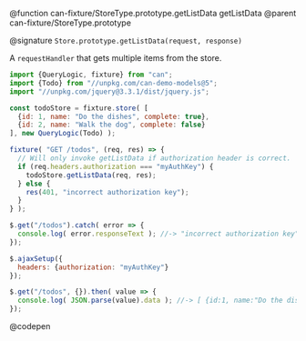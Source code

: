 @function can-fixture/StoreType.prototype.getListData getListData
@parent can-fixture/StoreType.prototype

@signature `Store.prototype.getListData(request, response)`

  A `requestHandler` that gets multiple items from the store.

  ```js
  import {QueryLogic, fixture} from "can";
  import {Todo} from "//unpkg.com/can-demo-models@5";
  import "//unpkg.com/jquery@3.3.1/dist/jquery.js";

  const todoStore = fixture.store( [
    {id: 1, name: "Do the dishes", complete: true},
    {id: 2, name: "Walk the dog", complete: false}
  ], new QueryLogic(Todo) );

  fixture( "GET /todos", (req, res) => {
    // Will only invoke getListData if authorization header is correct.
    if (req.headers.authorization === "myAuthKey") {
      todoStore.getListData(req, res);
    } else {
      res(401, "incorrect authorization key");
    }
  } );

  $.get("/todos").catch( error => {
    console.log( error.responseText ); //-> "incorrect authorization key"
  });

  $.ajaxSetup({
    headers: {authorization: "myAuthKey"}
  });

  $.get("/todos", {}).then( value => {
    console.log( JSON.parse(value).data ); //-> [ {id:1, name:"Do the dishes", complete:true}, {id:2, name:"Walk the dog", complete:false}]
  });

  ```
  @codepen
